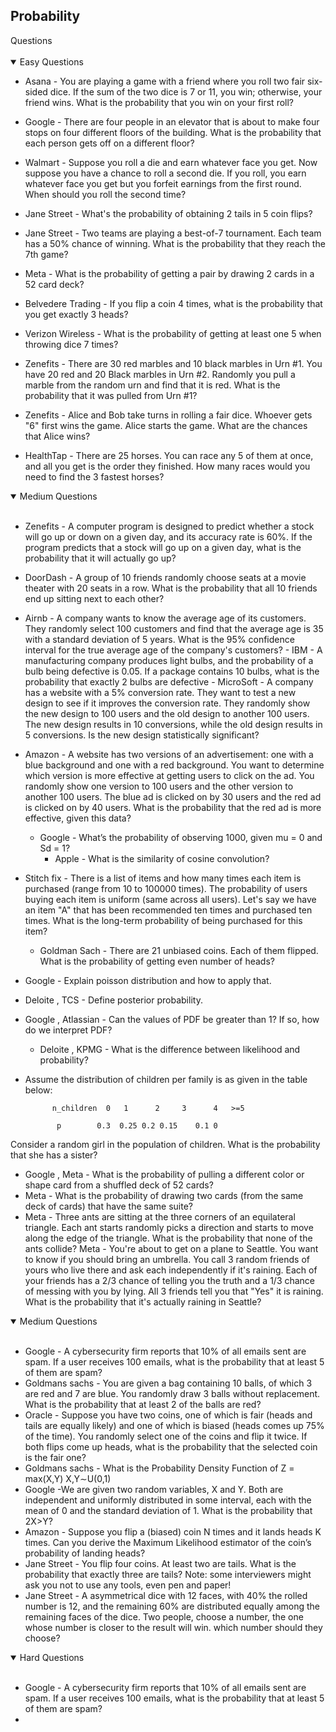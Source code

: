 ## Probability
  <summary>Questions</summary>
  </br>
    <details open>
    <summary>Easy Questions</summary>
      
- Asana - You are playing a game with a friend where you roll two fair six-sided dice. If the sum of the two dice is 7 or 11, you win; otherwise, your friend wins. What is the probability that you win on your first roll?
      
- Google - There are four people in an elevator that is about to make four stops on four different floors of the building. What is the probability that each person gets off on a different floor?
- Walmart - Suppose you roll a die and earn whatever face you get. Now suppose you have a chance to roll a second die. If you roll, you earn whatever face you get but you forfeit earnings from the first round. When should you roll the second time?
- Jane Street - What's the probability of obtaining 2 tails in 5 coin flips?
- Jane Street - Two teams are playing a best-of-7 tournament. Each team has a 50% chance of winning. What is the probability that they reach the 7th game?
- Meta - What is the probability of getting a pair by drawing 2 cards in a 52 card deck?
- Belvedere Trading - If you flip a coin 4 times, what is the probability that you get exactly 3 heads?
- Verizon Wireless - What is the probability of getting at least one 5 when throwing dice 7 times?
- Zenefits - There are 30 red marbles and 10 black marbles in Urn #1. You have 20 red and 20 Black marbles in Urn #2. Randomly you pull a marble from the random urn and find that it is red. What is the probability that it was pulled from Urn #1?
- Zenefits - Alice and Bob take turns in rolling a fair dice. Whoever gets "6" first wins the game. Alice starts the game. What are the chances that Alice wins?
- HealthTap - There are 25 horses. You can race any 5 of them at once, and all you get is the order they finished. How many races would you need to find the 3 fastest horses?
  </details>
  
    <details open>
    <summary>Medium Questions</summary>
    </br>
      
    - Zenefits - A computer program is designed to predict whether a stock will go up or down on a given day, and its accuracy rate is 60%. If the program predicts that a stock will go up on a given day, what is the probability that it will actually go up?
     - DoorDash - A group of 10 friends randomly choose seats at a movie theater with 20 seats in a row. What is the probability that all 10 friends end up sitting next to each other?
    - Airnb - A company wants to know the average age of its customers. They randomly select 100 customers and find that the average age is 35 with a standard deviation of 5 years. What is the 95% confidence interval for the true average age of the company's customers?
          - IBM - A manufacturing company produces light bulbs, and the probability of a bulb being defective is 0.05. If a package contains 10 bulbs, what is the probability that exactly 2 bulbs are defective
          - MicroSoft - A company has a website with a 5% conversion rate. They want to test a new design to see if it improves the conversion rate. They randomly show the new design to 100 users and the old design to another 100 users. The new design results in 10 conversions, while the old design results in 5 conversions. Is the new design statistically significant?
    - Amazon - A website has two versions of an advertisement: one with a blue background and one with a red background. You want to determine which version is more effective at getting users to click on the ad. You randomly show one version to 100 users and the other version to another 100 users. The blue ad is clicked on by 30 users and the red ad is clicked on by 40 users. What is the probability that the red ad is more effective, given this data?
        - Google - What’s the probability of observing 1000, given mu = 0 and Sd = 1?
           - Apple - What is the similarity of cosine convolution?
    - Stitch fix - There is a list of items and how many times each item is purchased (range from 10 to 100000 times). The probability of users buying each item is uniform (same across all users). Let's say we have an item "A" that has been recommended ten times and purchased ten times. What is the long-term probability of being purchased for this item?
      - Goldman Sach - There are 21 unbiased coins. Each of them flipped. What is the probability of getting even number of heads?
    - Google - Explain poisson distribution and how to apply that.
    - Deloite , TCS - Define posterior probability.
   - Google , Atlassian - Can the values of PDF be greater than 1? If so, how do we interpret PDF?
     - Deloite , KPMG - What is the difference between likelihood and probability?
    - Assume the distribution of children per family is as given in the table below:

      
                n_children	0   1	   2 	 3  	4	>=5
      
                 p	      0.3  0.25	0.2	0.15	0.1	0
      
Consider a random girl in the population of children. What is the probability that she has a sister?
- Google , Meta - What is the probability of pulling a different color or shape card from a shuffled deck of 52 cards?
- Meta - What is the probability of drawing two cards (from the same deck of cards) that have the same suite?
- Meta - Three ants are sitting at the three corners of an equilateral triangle. Each ant starts randomly picks a direction and starts to move along the edge of the triangle. What is the probability that none of the ants collide?
  Meta - You're about to get on a plane to Seattle. You want to know if you should bring an umbrella. You call 3 random friends of yours who live there and ask each independently if it's raining. Each of your friends has a 2/3 chance of telling you the truth and a 1/3 chance of messing with you by lying. All 3 friends tell you that "Yes" it is raining. What is the probability that it's actually raining in Seattle?
  </details>


<details open>
    <summary>Medium Questions</summary>
    </br>
  
  - Google - A cybersecurity firm reports that 10% of all emails sent are spam. If a user receives 100 emails, what is the probability that at least 5 of them are spam?
  - Goldmans sachs - You are given a bag containing 10 balls, of which 3 are red and 7 are blue. You randomly draw 3 balls without replacement. What is the probability that at least 2 of the balls are red?
  -  Oracle - Suppose you have two coins, one of which is fair (heads and tails are equally likely) and one of which is biased (heads comes up 75% of the time). You randomly select one of the coins and flip it twice. If both flips come up heads, what is the probability that the selected coin is the fair one?
  - Goldmans sachs - What is the Probability Density Function of  Z = max(X,Y) X,Y∼U(0,1)
  - Google -We are given two random variables, X and Y. Both are independent and uniformly distributed in some interval, each with the mean of 0 and the standard deviation of 1. What is the probability that 2X>Y?
  - Amazon - Suppose you flip a (biased) coin N times and it lands heads K times. Can you derive the Maximum Likelihood estimator of the coin’s probability of landing heads?
  - Jane Street - You flip four coins. At least two are tails. What is the probability that exactly three are tails? Note: some interviewers might ask you not to use any tools, even pen and paper!
  - Jane Street - A asymmetrical dice with 12 faces, with 40% the rolled number is 12, and the remaining 60% are distributed equally among the remaining faces of the dice. Two people, choose a number, the one whose number is closer to the result will win. which number should they choose?
</details>

<details open>
    <summary>Hard Questions</summary>
    </br>

  - Google - A cybersecurity firm reports that 10% of all emails sent are spam. If a user receives 100 emails, what is the probability that at least 5 of them are spam?
  - 
  
</details>

